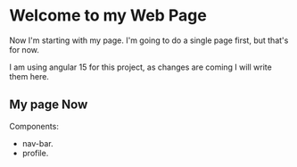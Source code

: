 # Welcome to my Web Page

Now I'm starting with my page.
I'm going to do a single page first, but that's for now.

I am using angular 15 for this project, as changes are coming I will write them here.

## My page Now

Components: 
  - nav-bar.
  - profile.
